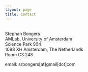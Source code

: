 ```yaml
---
layout: page
title: Contact
---
```

<br>
Stephan Bongers <br>
AMLab, University of Amsterdam <br>
Science Park 904 <br>
1098 XH Amsterdam, The Netherlands <br>
Room C3.248

email: srbongers[at]gmail[dot]com

<!---
{% google_map
   zoom="10"
   latitude="52.354687"
   longitude="4.955403"
   width="300" height="300"
   marker_title="Science Park 904"%}
--->
